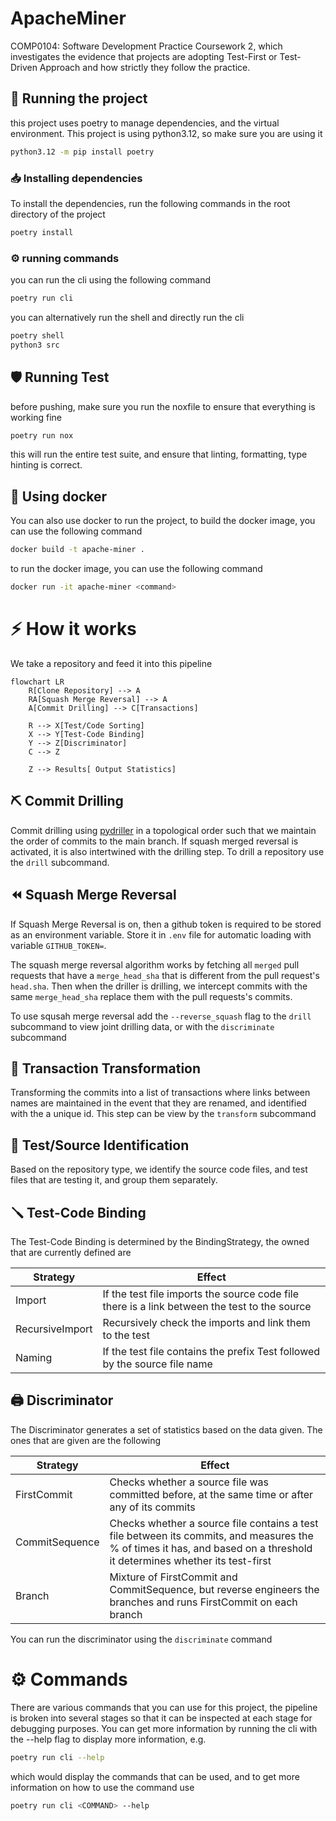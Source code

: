 # ApacheMiner
COMP0104: Software Development Practice Coursework 2, which investigates the evidence that projects are adopting Test-First or Test-Driven Approach and how strictly they follow the practice.


## :rocket: Running the project 

this project uses poetry to manage dependencies, and the virtual environment. This project is using python3.12, so make sure you are using it 

```bash
python3.12 -m pip install poetry 
```


### :inbox_tray: Installing dependencies 

To install the dependencies, run the following commands in the root directory of the project


```bash
poetry install 
```

### :gear: running commands

you can run the cli using the following command 

```bash 
poetry run cli
```

you can alternatively run the shell and directly run the cli 

```bash
poetry shell
python3 src
```

## :shield: Running Test 

before pushing, make sure you run the noxfile to ensure that everything is working fine
```bash 
poetry run nox 
```

this will run the entire test suite, and ensure that linting, formatting, type hinting is correct.


## :whale: Using docker 

You can also use docker to run the project, to build the docker image, you can use the following command 

```bash
docker build -t apache-miner .
```

to run the docker image, you can use the following command 

```bash
docker run -it apache-miner <command>
```


# ⚡ How it works 

We take a repository and feed it into this pipeline 

```mermaid
flowchart LR
    R[Clone Repository] --> A
    RA[Squash Merge Reversal] --> A 
    A[Commit Drilling] --> C[Transactions]
    
    R --> X[Test/Code Sorting]
    X --> Y[Test-Code Binding]
    Y --> Z[Discriminator]
    C --> Z

    Z --> Results[ Output Statistics]
```

## ⛏️ Commit Drilling 

Commit drilling using [pydriller](https://github.com/ishepard/pydriller) in a topological order such that we maintain the order of commits to the main branch. If squash merged reversal is activated, it is also intertwined with the drilling step. To drill a repository use the ``drill`` subcommand.

## ⏪ Squash Merge Reversal

If Squash Merge Reversal is on, then a github token is required to be stored as an environment variable. Store it in `.env` file for automatic loading with variable `GITHUB_TOKEN=`. 

The squash merge reversal algorithm works by fetching all `merged` pull requests that have a `merge_head_sha` that is different from the pull request's `head.sha`. Then when the driller is drilling, we intercept commits with the same `merge_head_sha` replace them with the pull requests's commits. 

To use squsah merge reversal add the ``--reverse_squash`` flag to the ``drill`` subcommand to view joint drilling data, or with the ``discriminate`` subcommand

## 🧪 Transaction Transformation

Transforming the commits into a list of transactions where links between names are maintained in the event that they are renamed, and identified with the a unique id. This step can be view by the ``transform`` subcommand

## 🔎 Test/Source Identification

Based on the repository type, we identify the source code files, and test files that are testing it, and group them separately. 

## 🪛 Test-Code Binding

The Test-Code Binding is determined by the BindingStrategy, the owned that are currently defined are 

| Strategy | Effect |
|----------|--------|
| Import   | If the test file imports the source code file there is a link between the test to the source |
| RecursiveImport | Recursively check the imports and link them to the test |
| Naming   | If the test file contains the prefix Test followed by the source file name |

## 🖨️ Discriminator 

The Discriminator generates a set of statistics based on the data given. The ones that are given are the following


| Strategy | Effect |
|----------|--------|
| FirstCommit   | Checks whether a source file was committed before, at the same time or after any of its commits |
| CommitSequence | Checks whether a source file contains a test file between its commits, and measures the % of times it has, and based on a threshold it determines whether its test-first |
| Branch   | Mixture of FirstCommit and CommitSequence, but reverse engineers the branches and runs FirstCommit on each branch |

You can run the discriminator using the ``discriminate`` command

# ⚙️ Commands

There are various commands that you can use for this project, the pipeline is broken into several stages so that it can be inspected at each stage for debugging purposes. You can get more information by running the cli with the --help flag to display more information, e.g.

```bash
poetry run cli --help
```

which would display the commands that can be used, and to get more information on how to use the command use 

```bash
poetry run cli <COMMAND> --help
```



